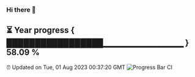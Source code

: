 ### Hi there 👋
⏳ Year progress { █████████████████▁▁▁▁▁▁▁▁▁▁▁▁▁ } 58.09 %
---
⏰ Updated on Tue, 01 Aug 2023 00:37:20 GMT
![Progress Bar CI](https://github.com/Moyi321/Moyi321/workflows/Progress%20Bar%20CI/badge.svg)
